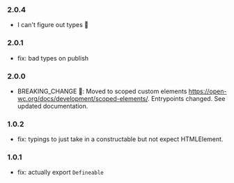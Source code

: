 ### 2.0.4

- I can't figure out types 🫠

### 2.0.1

- fix: bad types on publish

### 2.0.0

- BREAKING_CHANGE 🚨: Moved to scoped custom elements <https://open-wc.org/docs/development/scoped-elements/>. Entrypoints changed. See updated documentation.

### 1.0.2

- fix: typings to just take in a constructable but not expect HTMLElement.

### 1.0.1

- fix: actually export `Defineable`
